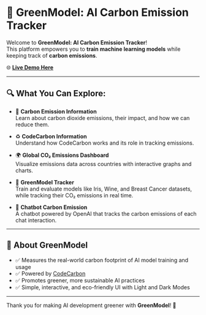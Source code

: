 # 🌿 GreenModel: AI Carbon Emission Tracker

Welcome to **GreenModel: AI Carbon Emission Tracker**!  
This platform empowers you to **train machine learning models** while keeping track of **carbon emissions**.

🌐 **[Live Demo Here](https://greenmodel-8uxcmdlwyummjqxpwyt73r.streamlit.app/Green_Model)**

---

## 🔍 What You Can Explore:
    
- 📘 **Carbon Emission Information**  
  Learn about carbon dioxide emissions, their impact, and how we can reduce them.
            
- ♻️ **CodeCarbon Information**  
  Understand how CodeCarbon works and its role in tracking emissions.
            
- 🌍 **Global CO₂ Emissions Dashboard**  
  Visualize emissions data across countries with interactive graphs and charts.

- 🧠 **GreenModel Tracker**  
  Train and evaluate models like Iris, Wine, and Breast Cancer datasets, while tracking their CO₂ emissions in real time.            

- 🤖 **Chatbot Carbon Emission**  
  A chatbot powered by OpenAI that tracks the carbon emissions of each chat interaction.

---

## 🌟 About GreenModel

- ✅ Measures the real-world carbon footprint of AI model training and usage
- ✅ Powered by [CodeCarbon](https://mlco2.github.io/codecarbon/)
- ✅ Promotes greener, more sustainable AI practices
- ✅ Simple, interactive, and eco-friendly UI with Light and Dark Modes

---

Thank you for making AI development greener with **GreenModel**! 🌱

